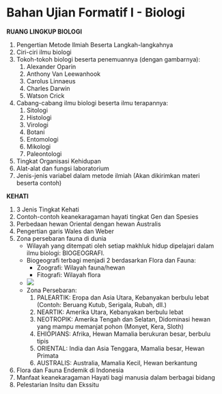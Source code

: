 # Bahan Ujian Formatif I - Biologi

**RUANG LINGKUP BIOLOGI**
1. Pengertian Metode Ilmiah Beserta Langkah-langkahnya
2. Ciri-ciri ilmu biologi
3. Tokoh-tokoh biologi beserta penemuannya (dengan gambarnya):
    1. Alexander Oparin
    2. Anthony Van Leewanhook
    3. Carolus Linnaeus
    4. Charles Darwin
    5. Watson Crick
4. Cabang-cabang ilmu biologi beserta ilmu terapannya:
    1. Sitologi
    2. Histologi
    3. Virologi
    4. Botani
    5. Entomologi
    6. Mikologi
    7. Paleontologi
5. Tingkat Organisasi Kehidupan
6. Alat-alat dan fungsi laboratorium
7. Jenis-jenis variabel dalam metode ilmiah (Akan dikirimkan materi beserta contoh)

**KEHATI**
1. 3 Jenis Tingkat Kehati
2. Contoh-contoh keanekaragaman hayati tingkat Gen dan Spesies
3. Perbedaan hewan Oriental dengan hewan Australis
4. Pengertian garis Wales dan Weber
5. Zona persebaran fauna di dunia
    - Wilayah yang ditempati oleh setiap makhluk hidup dipelajari dalam ilmu biologi: BIOGEOGRAFI.
    - Biogeografi terbagi menjadi 2 berdasarkan Flora dan Fauna:
        - Zoografi: Wilayah fauna/hewan
        - Fitografi: Wilayah flora
    - ![](https://i.ibb.co/Q8b5tSJ/Persebaran-Fauna-Di-Dunia.png)
    - Zona Persebaran:
        1. PALEARTIK: Eropa dan Asia Utara, Kebanyakan berbulu lebat (Contoh: Beruang Kutub, Serigala, Rubah, dll.)
        2. NEARTIK: Amerika Utara, Kebanyakan berbulu lebat
        3. NEOTROPIK: Amerika Tengah dan Selatan, Didominasi hewan yang mampu memanjat pohon (Monyet, Kera, Sloth)
        4. EHIOPIANS: Afrika, Hewan Mamalia berukuran besar, berbulu tipis
        5. ORIENTAL: India dan Asia Tenggara, Mamalia besar, Hewan Primata
        6. AUSTRALIS: Australia, Mamalia Kecil, Hewan berkantung
6. Flora dan Fauna Endemik di Indonesia
7. Manfaat keanekaragaman Hayati bagi manusia dalam berbagai bidang
8. Pelestarian Insitu dan Ekssitu